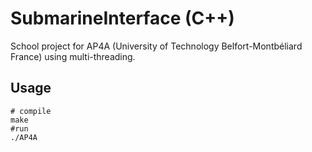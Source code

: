 # SubmarineInterface (C++)
School project for AP4A (University of Technology Belfort-Montbéliard France) using multi-threading.
## Usage
```shell 
# compile
make
#run
./AP4A
```
